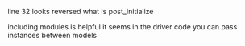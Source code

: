 line 32 looks reversed
what is post_initialize

including modules is helpful
it seems in the driver code you can pass instances between models
